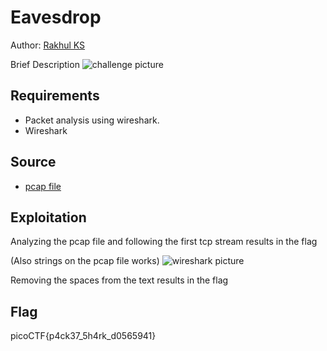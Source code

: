 # Eavesdrop

Author: [Rakhul KS](https://github.com/dedsec636)

Brief Description
![challenge picture](/static/challenge.png)

## Requirements

- Packet analysis using wireshark.
- Wireshark

## Source

- [pcap file](/assets/network-dump.flag.pcap)

## Exploitation

 Analyzing the pcap file and following the first tcp stream results in the flag 

 (Also strings on the pcap file works)
 ![wireshark picture](/static/wireshark.png)

Removing the spaces from the text results in the flag

## Flag

picoCTF{p4ck37_5h4rk_d0565941}
